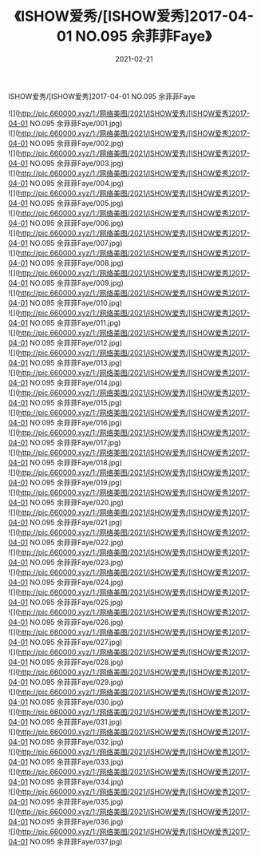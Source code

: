 ﻿---
layout: post
title:  《ISHOW爱秀/[ISHOW爱秀]2017-04-01 NO.095 余菲菲Faye》
date:   2021-02-21
img: http://pic.660000.xyz/1:/网络美图/2021/ISHOW爱秀/[ISHOW爱秀]2017-04-01 NO.095 余菲菲Faye/000.jpg
categories: [美女, 清纯, 唯美]
---

ISHOW爱秀/[ISHOW爱秀]2017-04-01 NO.095 余菲菲Faye

 ![](http://pic.660000.xyz/1:/网络美图/2021/ISHOW爱秀/[ISHOW爱秀]2017-04-01 NO.095 余菲菲Faye/001.jpg) <br>![](http://pic.660000.xyz/1:/网络美图/2021/ISHOW爱秀/[ISHOW爱秀]2017-04-01 NO.095 余菲菲Faye/002.jpg) <br>![](http://pic.660000.xyz/1:/网络美图/2021/ISHOW爱秀/[ISHOW爱秀]2017-04-01 NO.095 余菲菲Faye/003.jpg) <br>![](http://pic.660000.xyz/1:/网络美图/2021/ISHOW爱秀/[ISHOW爱秀]2017-04-01 NO.095 余菲菲Faye/004.jpg) <br>![](http://pic.660000.xyz/1:/网络美图/2021/ISHOW爱秀/[ISHOW爱秀]2017-04-01 NO.095 余菲菲Faye/005.jpg) <br>![](http://pic.660000.xyz/1:/网络美图/2021/ISHOW爱秀/[ISHOW爱秀]2017-04-01 NO.095 余菲菲Faye/006.jpg) <br>![](http://pic.660000.xyz/1:/网络美图/2021/ISHOW爱秀/[ISHOW爱秀]2017-04-01 NO.095 余菲菲Faye/007.jpg) <br>![](http://pic.660000.xyz/1:/网络美图/2021/ISHOW爱秀/[ISHOW爱秀]2017-04-01 NO.095 余菲菲Faye/008.jpg) <br>![](http://pic.660000.xyz/1:/网络美图/2021/ISHOW爱秀/[ISHOW爱秀]2017-04-01 NO.095 余菲菲Faye/009.jpg) <br>![](http://pic.660000.xyz/1:/网络美图/2021/ISHOW爱秀/[ISHOW爱秀]2017-04-01 NO.095 余菲菲Faye/010.jpg) <br>![](http://pic.660000.xyz/1:/网络美图/2021/ISHOW爱秀/[ISHOW爱秀]2017-04-01 NO.095 余菲菲Faye/011.jpg) <br>![](http://pic.660000.xyz/1:/网络美图/2021/ISHOW爱秀/[ISHOW爱秀]2017-04-01 NO.095 余菲菲Faye/012.jpg) <br>![](http://pic.660000.xyz/1:/网络美图/2021/ISHOW爱秀/[ISHOW爱秀]2017-04-01 NO.095 余菲菲Faye/013.jpg) <br>![](http://pic.660000.xyz/1:/网络美图/2021/ISHOW爱秀/[ISHOW爱秀]2017-04-01 NO.095 余菲菲Faye/014.jpg) <br>![](http://pic.660000.xyz/1:/网络美图/2021/ISHOW爱秀/[ISHOW爱秀]2017-04-01 NO.095 余菲菲Faye/015.jpg) <br>![](http://pic.660000.xyz/1:/网络美图/2021/ISHOW爱秀/[ISHOW爱秀]2017-04-01 NO.095 余菲菲Faye/016.jpg) <br>![](http://pic.660000.xyz/1:/网络美图/2021/ISHOW爱秀/[ISHOW爱秀]2017-04-01 NO.095 余菲菲Faye/017.jpg) <br>![](http://pic.660000.xyz/1:/网络美图/2021/ISHOW爱秀/[ISHOW爱秀]2017-04-01 NO.095 余菲菲Faye/018.jpg) <br>![](http://pic.660000.xyz/1:/网络美图/2021/ISHOW爱秀/[ISHOW爱秀]2017-04-01 NO.095 余菲菲Faye/019.jpg) <br>![](http://pic.660000.xyz/1:/网络美图/2021/ISHOW爱秀/[ISHOW爱秀]2017-04-01 NO.095 余菲菲Faye/020.jpg) <br>![](http://pic.660000.xyz/1:/网络美图/2021/ISHOW爱秀/[ISHOW爱秀]2017-04-01 NO.095 余菲菲Faye/021.jpg) <br>![](http://pic.660000.xyz/1:/网络美图/2021/ISHOW爱秀/[ISHOW爱秀]2017-04-01 NO.095 余菲菲Faye/022.jpg) <br>![](http://pic.660000.xyz/1:/网络美图/2021/ISHOW爱秀/[ISHOW爱秀]2017-04-01 NO.095 余菲菲Faye/023.jpg) <br>![](http://pic.660000.xyz/1:/网络美图/2021/ISHOW爱秀/[ISHOW爱秀]2017-04-01 NO.095 余菲菲Faye/024.jpg) <br>![](http://pic.660000.xyz/1:/网络美图/2021/ISHOW爱秀/[ISHOW爱秀]2017-04-01 NO.095 余菲菲Faye/025.jpg) <br>![](http://pic.660000.xyz/1:/网络美图/2021/ISHOW爱秀/[ISHOW爱秀]2017-04-01 NO.095 余菲菲Faye/026.jpg) <br>![](http://pic.660000.xyz/1:/网络美图/2021/ISHOW爱秀/[ISHOW爱秀]2017-04-01 NO.095 余菲菲Faye/027.jpg) <br>![](http://pic.660000.xyz/1:/网络美图/2021/ISHOW爱秀/[ISHOW爱秀]2017-04-01 NO.095 余菲菲Faye/028.jpg) <br>![](http://pic.660000.xyz/1:/网络美图/2021/ISHOW爱秀/[ISHOW爱秀]2017-04-01 NO.095 余菲菲Faye/029.jpg) <br>![](http://pic.660000.xyz/1:/网络美图/2021/ISHOW爱秀/[ISHOW爱秀]2017-04-01 NO.095 余菲菲Faye/030.jpg) <br>![](http://pic.660000.xyz/1:/网络美图/2021/ISHOW爱秀/[ISHOW爱秀]2017-04-01 NO.095 余菲菲Faye/031.jpg) <br>![](http://pic.660000.xyz/1:/网络美图/2021/ISHOW爱秀/[ISHOW爱秀]2017-04-01 NO.095 余菲菲Faye/032.jpg) <br>![](http://pic.660000.xyz/1:/网络美图/2021/ISHOW爱秀/[ISHOW爱秀]2017-04-01 NO.095 余菲菲Faye/033.jpg) <br>![](http://pic.660000.xyz/1:/网络美图/2021/ISHOW爱秀/[ISHOW爱秀]2017-04-01 NO.095 余菲菲Faye/034.jpg) <br>![](http://pic.660000.xyz/1:/网络美图/2021/ISHOW爱秀/[ISHOW爱秀]2017-04-01 NO.095 余菲菲Faye/035.jpg) <br>![](http://pic.660000.xyz/1:/网络美图/2021/ISHOW爱秀/[ISHOW爱秀]2017-04-01 NO.095 余菲菲Faye/036.jpg) <br>![](http://pic.660000.xyz/1:/网络美图/2021/ISHOW爱秀/[ISHOW爱秀]2017-04-01 NO.095 余菲菲Faye/037.jpg) <br>